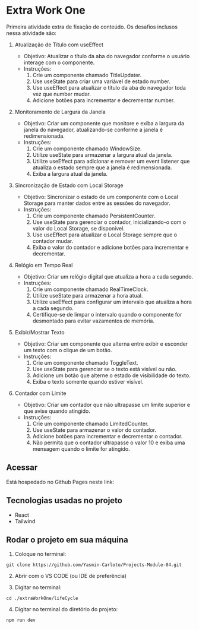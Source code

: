 # Extra Work One
Primeira atividade extra de fixação de conteúdo.
Os desafios inclusos nessa atividade são: 
1. Atualização de Título com useEffect
    - Objetivo: Atualizar o título da aba do navegador conforme o usuário interage com o componente.
    - Instruções:
        1. Crie um componente chamado TitleUpdater.
        2. Use useState para criar uma variável de estado number.
        3. Use useEffect para atualizar o título da aba do navegador toda vez que number mudar.
        4. Adicione botões para incrementar e decrementar number.

2. Monitoramento de Largura da Janela
    - Objetivo: Criar um componente que monitore e exiba a largura da janela do navegador, atualizando-se conforme a janela é redimensionada.
    - Instruções:
        1. Crie um componente chamado WindowSize.
        2. Utilize useState para armazenar a largura atual da janela.
        3. Utilize useEffect para adicionar e remover um event listener que atualiza o estado sempre que a janela é redimensionada.
        4. Exiba a largura atual da janela.

3. Sincronização de Estado com Local Storage
    - Objetivo: Sincronizar o estado de um componente com o Local Storage para manter dados entre as sessões do navegador.
    - Instruções:
        1. Crie um componente chamado PersistentCounter.
        2. Use useState para gerenciar o contador, inicializando-o com o valor do Local Storage, se disponível.
        3. Use useEffect para atualizar o Local Storage sempre que o contador mudar.
        4. Exiba o valor do contador e adicione botões para incrementar e decrementar.

4. Relógio em Tempo Real
    - Objetivo: Criar um relógio digital que atualiza a hora a cada segundo.
    - Instruções:
        1. Crie um componente chamado RealTimeClock.
        2. Utilize useState para armazenar a hora atual.
        3. Utilize useEffect para configurar um intervalo que atualiza a hora a cada segundo.
        4. Certifique-se de limpar o intervalo quando o componente for desmontado para evitar vazamentos de memória.

5. Exibir/Mostrar Texto
    - Objetivo: Criar um componente que alterna entre exibir e esconder um texto com o clique de um botão.
    - Instruções:
        1. Crie um componente chamado ToggleText.
        2. Use useState para gerenciar se o texto está visível ou não.
        3. Adicione um botão que alterne o estado de visibilidade do texto.
        4. Exiba o texto somente quando estiver visível.

6. Contador com Limite
    - Objetivo: Criar um contador que não ultrapasse um limite superior e que avise quando atingido.
    - Instruções:
        1. Crie um componente chamado LimitedCounter.
        2. Use useState para armazenar o valor do contador.
        3. Adicione botões para incrementar e decrementar o contador.
        4. Não permita que o contador ultrapasse o valor 10 e exiba uma mensagem quando o limite for atingido.

## Acessar
Está hospedado no Github Pages neste link: []()

## Tecnologias usadas no projeto
* React
* Tailwind

## Rodar o projeto em sua máquina

1. Coloque no terminal:
```
git clone https://github.com/Yasmin-Carloto/Projects-Module-04.git
```

2. Abrir com o VS CODE (ou IDE de preferência)

3. Digitar no terminal: 
```
cd ./extraWorkOne/lifeCycle
```

4. Digitar no terminal do diretório do projeto: 
```
npm run dev
```